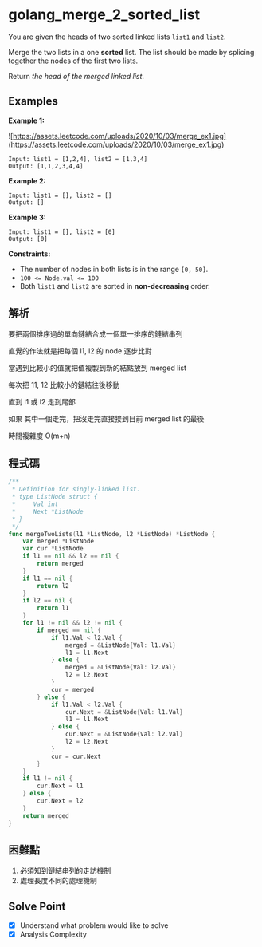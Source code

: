 # golang_merge_2_sorted_list

You are given the heads of two sorted linked lists `list1` and `list2`.

Merge the two lists in a one **sorted** list. The list should be made by splicing together the nodes of the first two lists.

Return *the head of the merged linked list*.

## Examples

**Example 1:**

![https://assets.leetcode.com/uploads/2020/10/03/merge_ex1.jpg](https://assets.leetcode.com/uploads/2020/10/03/merge_ex1.jpg)

```
Input: list1 = [1,2,4], list2 = [1,3,4]
Output: [1,1,2,3,4,4]

```

**Example 2:**

```
Input: list1 = [], list2 = []
Output: []

```

**Example 3:**

```
Input: list1 = [], list2 = [0]
Output: [0]

```

**Constraints:**

- The number of nodes in both lists is in the range `[0, 50]`.
- `100 <= Node.val <= 100`
- Both `list1` and `list2` are sorted in **non-decreasing** order.

## 解析

要把兩個排序過的單向鏈結合成一個單一排序的鏈結串列

直覺的作法就是把每個 l1, l2 的 node 逐步比對

當遇到比較小的值就把值複製到新的結點放到 merged list

每次把 11, 12 比較小的鏈結往後移動

直到 l1 或 l2 走到尾部 

如果 其中一個走完，把沒走完直接接到目前 merged list 的最後

時間複雜度 O(m+n)

## 程式碼

```go
/**
 * Definition for singly-linked list.
 * type ListNode struct {
 *     Val int
 *     Next *ListNode
 * }
 */
func mergeTwoLists(l1 *ListNode, l2 *ListNode) *ListNode {
    var merged *ListNode
    var cur *ListNode
    if l1 == nil && l2 == nil {
        return merged
    }
    if l1 == nil {
        return l2
    }
    if l2 == nil {
        return l1
    }
    for l1 != nil && l2 != nil {
        if merged == nil {
            if l1.Val < l2.Val {
                merged = &ListNode{Val: l1.Val}
                l1 = l1.Next
            } else {
                merged = &ListNode{Val: l2.Val}
                l2 = l2.Next
            }
            cur = merged
        } else {
            if l1.Val < l2.Val {
                cur.Next = &ListNode{Val: l1.Val}
                l1 = l1.Next
            } else {
                cur.Next = &ListNode{Val: l2.Val}
                l2 = l2.Next
            }
            cur = cur.Next
        }
    }
    if l1 != nil {
        cur.Next = l1
    } else {
        cur.Next = l2
    }
    return merged
}
```

## 困難點

1. 必須知到鏈結串列的走訪機制
2. 處理長度不同的處理機制

## Solve Point

- [x]  Understand what problem would like to solve
- [x]  Analysis Complexity
